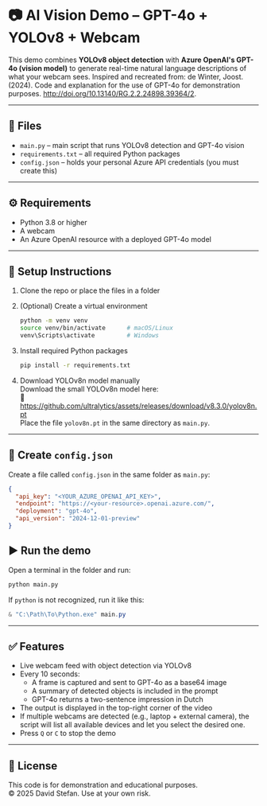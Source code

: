 # 📷 AI Vision Demo – GPT-4o + YOLOv8 + Webcam

This demo combines **YOLOv8 object detection** with **Azure OpenAI's GPT-4o (vision model)** to generate real-time natural language descriptions of what your webcam sees. Inspired and recreated from: de Winter, Joost. (2024). Code and explanation for the use of GPT-4o for demonstration purposes. http://doi.org/10.13140/RG.2.2.24898.39364/2. 

---

## 📁 Files

- `main.py` – main script that runs YOLOv8 detection and GPT-4o vision
- `requirements.txt` – all required Python packages
- `config.json` – holds your personal Azure API credentials (you must create this)

---

## ⚙️ Requirements

- Python 3.8 or higher
- A webcam
- An Azure OpenAI resource with a deployed GPT-4o model

---

## 🔧 Setup Instructions

1. Clone the repo or place the files in a folder

2. (Optional) Create a virtual environment
   ```bash
   python -m venv venv
   source venv/bin/activate      # macOS/Linux
   venv\Scripts\activate         # Windows
   ```

3. Install required Python packages
   ```bash
   pip install -r requirements.txt
   ```

4. Download YOLOv8n model manually  
   Download the small YOLOv8n model here:  
   🔗 https://github.com/ultralytics/assets/releases/download/v8.3.0/yolov8n.pt  
   Place the file `yolov8n.pt` in the same directory as `main.py`.

---

## 🔐 Create `config.json`

Create a file called `config.json` in the same folder as `main.py`:

```json
{
  "api_key": "<YOUR_AZURE_OPENAI_API_KEY>",
  "endpoint": "https://<your-resource>.openai.azure.com/",
  "deployment": "gpt-4o",
  "api_version": "2024-12-01-preview"
}
```

## ▶️ Run the demo

Open a terminal in the folder and run:

```bash
python main.py
```

If `python` is not recognized, run it like this:

```powershell
& "C:\Path\To\Python.exe" main.py
```

---

## ✅ Features

- Live webcam feed with object detection via YOLOv8
- Every 10 seconds:
  - A frame is captured and sent to GPT-4o as a base64 image
  - A summary of detected objects is included in the prompt
  - GPT-4o returns a two-sentence impression in Dutch
- The output is displayed in the top-right corner of the video
- If multiple webcams are detected (e.g., laptop + external camera), the script will list all available devices and let you select the desired one.
- Press `Q` or `C` to stop the demo

---

## 📜 License

This code is for demonstration and educational purposes.  
© 2025 David Stefan. Use at your own risk.
